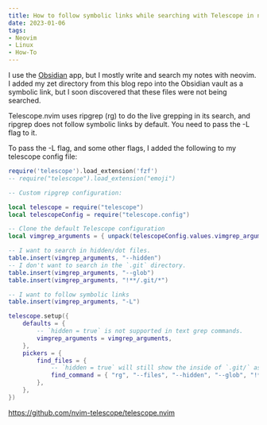 ```yaml
---
title: How to follow symbolic links while searching with Telescope in neovim
date: 2023-01-06
tags:
- Neovim
- Linux
- How-To
---
```

I use the [Obsidian](/zet/articles/obsidian-introduction/) app, but I mostly write and search my notes with neovim. I added my zet directory from this blog repo into the Obsidian vault as a symbolic link, but I soon discovered that these files were not being searched. 

Telescope.nvim uses ripgrep (rg) to do the live grepping in its search, and ripgrep does not follow symbolic links by default. You need to pass the -L flag to it.

To pass the -L flag, and some other flags, I added the following to my telescope config file:

```lua
require('telescope').load_extension('fzf')
-- require("telescope").load_extension("emoji")

-- Custom ripgrep configuration:

local telescope = require("telescope")
local telescopeConfig = require("telescope.config")

-- Clone the default Telescope configuration
local vimgrep_arguments = { unpack(telescopeConfig.values.vimgrep_arguments) }

-- I want to search in hidden/dot files.
table.insert(vimgrep_arguments, "--hidden")
-- I don't want to search in the `.git` directory.
table.insert(vimgrep_arguments, "--glob")
table.insert(vimgrep_arguments, "!**/.git/*")

-- I want to follow symbolic links
table.insert(vimgrep_arguments, "-L")

telescope.setup({
	defaults = {
		-- `hidden = true` is not supported in text grep commands.
		vimgrep_arguments = vimgrep_arguments,
	},
	pickers = {
		find_files = {
			-- `hidden = true` will still show the inside of `.git/` as it's not `.gitignore`d.
			find_command = { "rg", "--files", "--hidden", "--glob", "!**/.git/*", "-L" },
		},
	},
})
```

https://github.com/nvim-telescope/telescope.nvim
